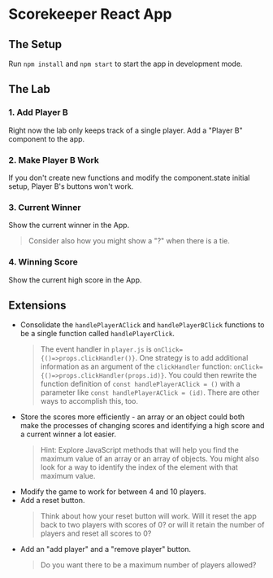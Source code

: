 # Scorekeeper React App

## The Setup

Run `npm install` and `npm start` to start the app in development mode.

## The Lab

### 1. Add Player B  
Right now the lab only keeps track of a single player. Add a "Player B" component to the app.

### 2. Make Player B Work
If you don't create new functions and modify the component.state initial setup, Player B's buttons won't work.

### 3. Current Winner
Show the current winner in the App.
> Consider also how you might show a "?" when there is a tie.

### 4. Winning Score
Show the current high score in the App.

## Extensions
* Consolidate the `handlePlayerAClick` and `handlePlayerBClick` functions to be a single function called `handlePlayerClick`.
  > The event handler in `player.js` is `onClick={()=>props.clickHandler()}`. One strategy is to add additional information as an argument of the `clickHandler` function: `onClick={()=>props.clickHandler(props.id)}`. You could then rewrite the function definition of `const handlePlayerAClick = ()` with a parameter like `const handlePlayerAClick = (id)`. There are other ways to accomplish this, too.
* Store the scores more efficiently - an array or an object could both make the processes of changing scores and identifying a high score and a current winner a lot easier.
  > Hint: Explore JavaScript methods that will help you find the maximum value of an array or an array of objects. You might also look for a way to identify the index of the element with that maximum value.
* Modify the game to work for between 4 and 10 players.
* Add a reset button.
  > Think about how your reset button will work. Will it reset the app back to two players with scores of 0? or will it retain the number of players and reset all scores to 0? 
* Add an "add player" and a "remove player" button.
  > Do you want there to be a maximum number of players allowed?
